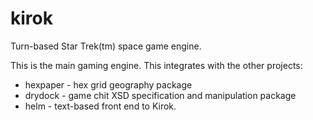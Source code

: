 kirok
=====

Turn-based Star Trek(tm) space game engine.

This is the main gaming engine. This integrates with the other projects:
- hexpaper - hex grid geography package
- drydock - game chit XSD specification and manipulation package
- helm - text-based front end to Kirok.
